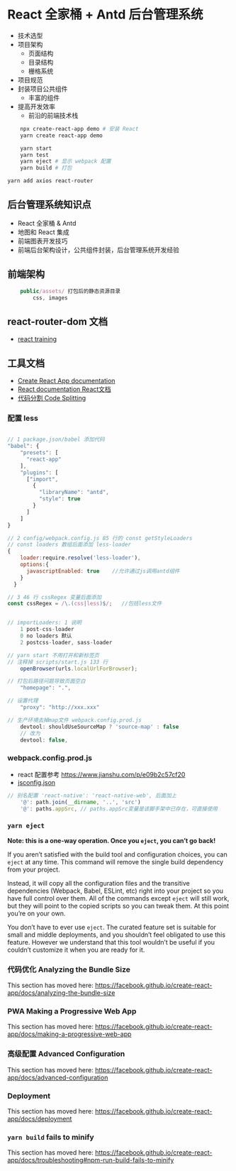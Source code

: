 # React 全家桶 + Antd 后台管理系统

* 技术选型
* 项目架构
    * 页面结构
    * 目录结构
    * 栅格系统
* 项目规范
* 封装项目公共组件
	* 丰富的组件
* 提高开发效率
	* 前沿的前端技术栈
	

```bash
    npx create-react-app demo # 安装 React
    yarn create react-app demo

	yarn start
	yarn test
    yarn eject # 显示 webpack 配置
	yarn build # 打包

yarn add axios react-router

```


## 后台管理系统知识点
* React 全家桶 & Antd
* 地图和 React 集成
* 前端图表开发技巧
* 前端后台架构设计，公共组件封装，后台管理系统开发经验


## 前端架构
```jsx
    public/assets/ 打包后的静态资源目录
        css, images
```


## react-router-dom 文档
* [react training](https://reacttraining.com/react-router/web/guides/quick-start)


## 工具文档
* [Create React App documentation](https://facebook.github.io/create-react-app/docs/getting-started)
* [React documentation React文档](https://reactjs.org/)
* [代码分割 Code Splitting](https://facebook.github.io/create-react-app/docs/code-splitting)

### 配置 less
```jsx

// 1 package.json/babel 添加代码
"babel": {
    "presets": [
      "react-app"
    ],
    "plugins": [
      ["import",
        {
          "libraryName": "antd",
          "style": true
        }
      ]
    ]
}

// 2 config/webpack.config.js 85 行的 const getStyleLoaders 
// const loaders 数组后面添加 less-loader
{
    loader:require.resolve('less-loader'),
    options:{
      javascriptEnabled: true    //允许通过js调用antd组件
    }
  }

// 3 46 行 cssRegex 变量后面添加
const cssRegex = /\.(css|less)$/;   //包括less文件


// importLoaders: 1 说明
    1 post-css-loader
    0 no loaders 默认
    2 postcss-loader, sass-loader

// yarn start 不用打开和新标签页
// 注释掉 scripts/start.js 133 行
    openBrowser(urls.localUrlForBrowser);

// 打包后路径问题导致页面空白
    "homepage": ".",

// 设置代理
    "proxy": "http://xxx.xxx"

// 生产环境去掉map文件 webpack.config.prod.js
    devtool: shouldUseSourceMap ? 'source-map' : false
    // 改为
    devtool: false,

```

### webpack.config.prod.js
* react 配置参考 https://www.jianshu.com/p/e09b2c57cf20
* [jsconfig.json](https://create-react-app.dev/docs/importing-a-component/#absolute-imports)
```jsx
// 别名配置 'react-native': 'react-native-web', 后面加上
    '@': path.join(__dirname, '..', 'src')
    '@': paths.appSrc, // paths.appSrc变量是该脚手架中已存在，可直接使用
```


### `yarn eject`

**Note: this is a one-way operation. Once you `eject`, you can’t go back!**

If you aren’t satisfied with the build tool and configuration choices, you can `eject` at any time. This command will remove the single build dependency from your project.

Instead, it will copy all the configuration files and the transitive dependencies (Webpack, Babel, ESLint, etc) right into your project so you have full control over them. All of the commands except `eject` will still work, but they will point to the copied scripts so you can tweak them. At this point you’re on your own.

You don’t have to ever use `eject`. The curated feature set is suitable for small and middle deployments, and you shouldn’t feel obligated to use this feature. However we understand that this tool wouldn’t be useful if you couldn’t customize it when you are ready for it.


### 代码优化 Analyzing the Bundle Size

This section has moved here: https://facebook.github.io/create-react-app/docs/analyzing-the-bundle-size

### PWA Making a Progressive Web App

This section has moved here: https://facebook.github.io/create-react-app/docs/making-a-progressive-web-app

### 高级配置 Advanced Configuration

This section has moved here: https://facebook.github.io/create-react-app/docs/advanced-configuration

### Deployment

This section has moved here: https://facebook.github.io/create-react-app/docs/deployment

### `yarn build` fails to minify

This section has moved here: https://facebook.github.io/create-react-app/docs/troubleshooting#npm-run-build-fails-to-minify
